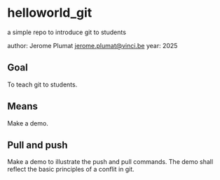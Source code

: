 # helloworld_git
a simple repo to introduce git to students

author: Jerome Plumat jerome.plumat@vinci.be
year: 2025

## Goal

To teach git to students.

## Means

Make a demo.

## Pull and push

Make a demo to illustrate the push and pull commands.
The demo shall reflect the basic principles of a conflit in git.